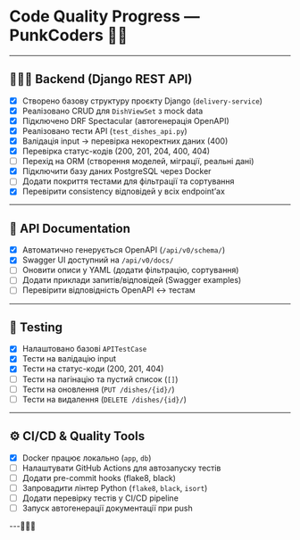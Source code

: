 # Code Quality Progress — PunkCoders 🍕🚀
---

## 👩🏻‍💻 Backend (Django REST API)

- [x] Створено базову структуру проєкту Django (`delivery-service`)
- [x] Реалізовано CRUD для `DishViewSet` з mock data
- [x] Підключено DRF Spectacular (автогенерація OpenAPI)
- [x] Реалізовано тести API (`test_dishes_api.py`)
- [x] Валідація input → перевірка некоректних даних (400)
- [x] Перевірка статус-кодів (200, 201, 204, 400, 404)
- [ ] Перехід на ORM (створення моделей, міграції, реальні дані)
- [x] Підключити базу даних PostgreSQL через Docker
- [ ] Додати покриття тестами для фільтрації та сортування
- [x] Перевірити consistency відповідей у всіх endpointʼах

---

## 🧩 API Documentation

- [x] Автоматично генерується OpenAPI (`/api/v0/schema/`)
- [x] Swagger UI доступний на `/api/v0/docs/`
- [ ] Оновити описи у YAML (додати фільтрацію, сортування)
- [ ] Додати приклади запитів/відповідей (Swagger examples)
- [ ] Перевірити відповідність OpenAPI ↔ тестам

---

## 🧪 Testing

- [x] Налаштовано базові `APITestCase`
- [x] Тести на валідацію input
- [x] Тести на статус-коди (200, 201, 404)
- [ ] Тести на пагінацію та пустий список (`[]`)
- [ ] Тести на оновлення (`PUT /dishes/{id}/`)
- [ ] Тести на видалення (`DELETE /dishes/{id}/`)

---

## ⚙️ CI/CD & Quality Tools

- [x] Docker працює локально (`app`, `db`)
- [ ] Налаштувати GitHub Actions для автозапуску тестів
- [ ] Додати pre-commit hooks (flake8, black)
- [ ] Запровадити лінтер Python (`flake8`, `black`, `isort`)
- [ ] Додати перевірку тестів у CI/CD pipeline
- [ ] Запуск автогенерації документації при push

---👩🏻‍💻
